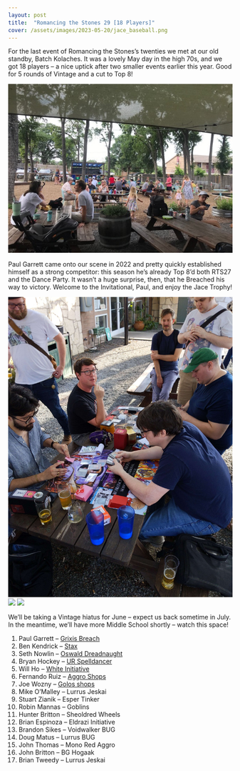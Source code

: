 ```yaml
---
layout: post
title:  "Romancing the Stones 29 [18 Players]"
cover: /assets/images/2023-05-20/jace_baseball.png
---
```


For the last event of Romancing the Stones’s twenties we met at our old
standby, Batch Kolaches. It was a lovely May day in the high 70s, and we got 18
players – a nice uptick after two smaller events earlier this year. Good for
5 rounds of Vintage and a cut to Top 8!

![](/assets/images/2023-05-20/batch.jpg)

Paul Garrett came onto our scene in 2022 and pretty quickly established himself
as a strong competitor: this season he’s already Top 8’d both RTS27 and the
Dance Party. It wasn’t a huge surprise, then, that he Breached his way to
victory. Welcome to the Invitational, Paul, and enjoy the Jace Trophy!

![](/assets/images/2023-05-20/top_4.jpg)
![](/assets/images/2023-05-20/finals.jpg)
![](/assets/images/2023-05-20/paul_champ.jpg)

We’ll be taking a Vintage hiatus for June – expect us back sometime in
July. In the meantime, we’ll have more Middle School shortly – watch this
space!


1.	Paul Garrett – [Grixis Breach](/assets/images/2023-05-20/paul_breach.txt)
2.	Ben Kendrick – [Stax](/assets/images/2023-05-20/ben_stax.txt)
3.	Seth Nowlin – [Oswald Dreadnaught](/assets/images/2023-05-20/seth_dreadnaught.txt)
4.	Bryan Hockey – [UR Spelldancer](/assets/images/2023-05-20/hockey_spelldancer.txt)
5.	Will Ho – [White Initiative](/assets/images/2023-05-20/will_initiative.txt)
6.	Fernando Ruiz – [Aggro Shops](/assets/images/2023-05-20/fernando_shops.txt)
7.	Joe Wozny – [Golos shops](/assets/images/2023-05-20/joe_shops.txt)
8.	Mike O’Malley – Lurrus Jeskai
9.	Stuart Zianik – Esper Tinker
10.	Robin Mannas – Goblins
11.	Hunter Britton – Sheoldred Wheels
12.	Brian Espinoza – Eldrazi Initiative
13.	Brandon Sikes – Voidwalker BUG
14.	Doug Matus – Lurrus BUG
15.	John Thomas – Mono Red Aggro
16.	John Britton – BG Hogaak
17.	Brian Tweedy – Lurrus Jeskai

